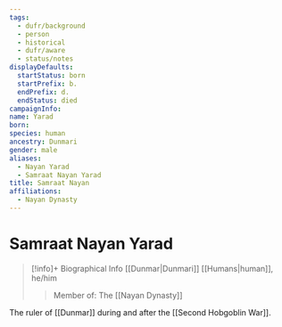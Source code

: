 ```yaml
---
tags:
  - dufr/background
  - person
  - historical
  - dufr/aware
  - status/notes
displayDefaults:
  startStatus: born
  startPrefix: b.
  endPrefix: d.
  endStatus: died
campaignInfo: 
name: Yarad
born: 
species: human
ancestry: Dunmari
gender: male
aliases:
  - Nayan Yarad
  - Samraat Nayan Yarad
title: Samraat Nayan
affiliations:
  - Nayan Dynasty
---
```

# Samraat Nayan Yarad
>[!info]+ Biographical Info
> [[Dunmar|Dunmari]] [[Humans|human]], he/him
>> Member of: The [[Nayan Dynasty]]

The ruler of [[Dunmar]] during and after the [[Second Hobgoblin War]].